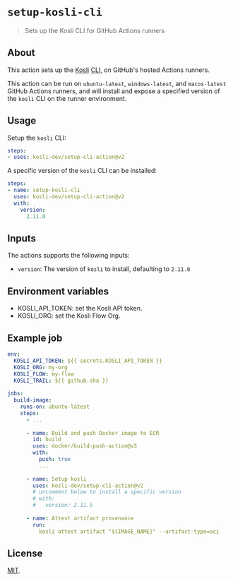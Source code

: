 # `setup-kosli-cli`

> Sets up the Kosli CLI for GitHub Actions runners

## About

This action sets up the [Kosli](https://kosli.com) [CLI](https://github.com/kosli-dev/cli), on GitHub's hosted Actions runners.

This action can be run on `ubuntu-latest`, `windows-latest`, and `macos-latest` GitHub Actions runners, 
and will install and expose a specified version of the `kosli` CLI on the runner environment.

## Usage

Setup the `kosli` CLI:

```yaml
steps:
- uses: kosli-dev/setup-cli-action@v2
```

A specific version of the `kosli` CLI can be installed:

```yaml
steps:
- name: setup-kosli-cli
  uses: kosli-dev/setup-cli-action@v2
  with:
    version:
      2.11.0
```

## Inputs

The actions supports the following inputs:

- `version`: The version of `kosli` to install, defaulting to `2.11.0`

## Environment variables

- KOSLI_API_TOKEN: set the Kosli API token.
- KOSLI_ORG: set the Kosli Flow Org.

## Example job

```yaml
env: 
  KOSLI_API_TOKEN: ${{ secrets.KOSLI_API_TOKEN }}
  KOSLI_ORG: my-org
  KOSLI_FLOW: my-flow
  KOSLI_TRAIL: ${{ github.sha }}
  
jobs:  
  build-image:
    runs-on: ubuntu-latest
    steps:
      - ...
        
      - name: Build and push Docker image to ECR
        id: build
        uses: docker/build-push-action@v5
        with:
          push: true
          ...
      
      - name: Setup kosli
        uses: kosli-dev/setup-cli-action@v2
        # uncomment below to install a specific version
        # with: 
        #   version: 2.11.5
        
      - name: Attest artifact provenance
        run: 
          kosli attest artifact "${IMAGE_NAME}" --artifact-type=oci
```

## License

[MIT](LICENSE).
